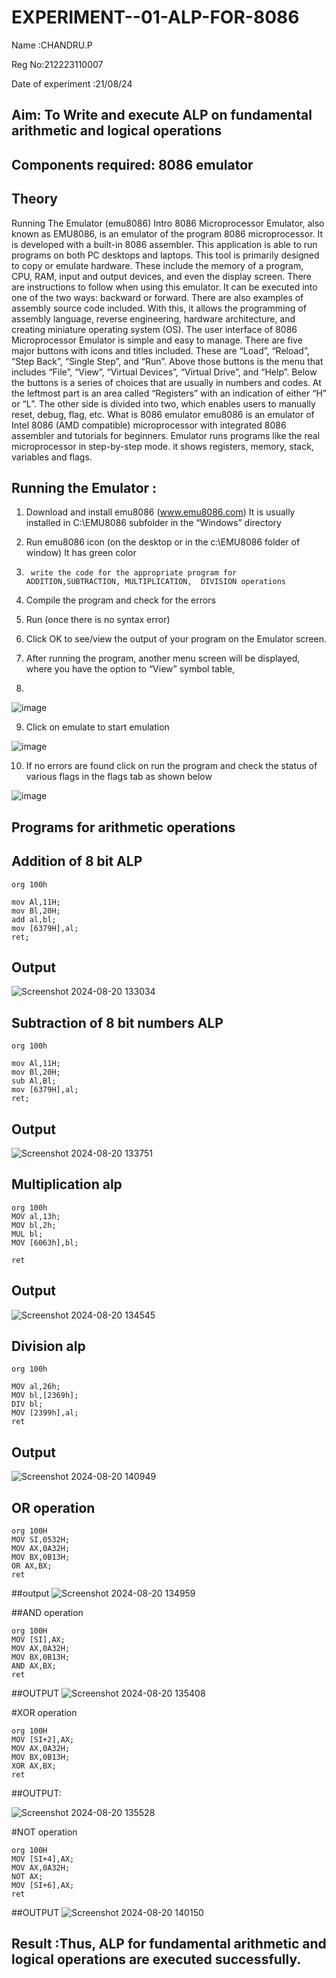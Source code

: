 # EXPERIMENT--01-ALP-FOR-8086
Name :CHANDRU.P   



Reg No:212223110007




Date of experiment :21/08/24





## Aim: To Write and execute ALP on fundamental arithmetic and logical operations
## Components required: 8086  emulator 
## Theory 
Running The Emulator (emu8086) Intro 8086 Microprocessor Emulator, also known as EMU8086, is an emulator of the program 8086 microprocessor. It is developed with a built-in 8086 assembler. This application is able to run programs on both PC desktops and laptops. This tool is primarily designed to copy or emulate hardware. These include the memory of a program, CPU, RAM, input and output devices, and even the display screen. There are instructions to follow when using this emulator. It can be executed into one of the two ways: backward or forward. There are also examples of assembly source code included. With this, it allows the programming of assembly language, reverse engineering, hardware architecture, and creating miniature operating system (OS). The user interface of 8086 Microprocessor Emulator is simple and easy to manage. There are five major buttons with icons and titles included. These are “Load”, “Reload”, “Step Back”, “Single Step”, and “Run”. Above those buttons is the menu that includes “File”, “View”, “Virtual Devices”, “Virtual Drive”, and “Help”. Below the buttons is a series of choices that are usually in numbers and codes. At the leftmost part is an area called “Registers” with an indication of either “H” or “L”. The other side is divided into two, which enables users to manually reset, debug, flag, etc. What is 8086 emulator emu8086 is an emulator of Intel 8086 (AMD compatible) microprocessor with integrated 8086 assembler and tutorials for beginners. Emulator runs programs like the real microprocessor in step-by-step mode. it shows registers, memory, stack, variables and flags.


 ## Running the Emulator :
1.	Download and install emu8086 (www.emu8086.com) It is usually installed in C:\EMU8086 subfolder in the “Windows” directory
2.	  Run  emu8086 icon (on the desktop or in the c:\EMU8086 folder of window) It has green color 
 
 
3.		write the code for the appropriate program for ADDITION,SUBTRACTION, MULTIPLICATION,  DIVISION operations 

4.	 Compile the program and check for the errors 
5.	Run (once there is no syntax error) 

6.	Click OK to see/view the output of your program on the Emulator screen. 


7.	After running the program, another menu screen will be displayed, where you have the option to “View” symbol table,
8.	 


![image](https://user-images.githubusercontent.com/36288975/189273263-d65baae9-4b8f-4723-afb3-c0ffa4052b04.png)











9.	Click on emulate to start emulation 








![image](https://user-images.githubusercontent.com/36288975/189273273-9bb36ec1-e2e8-4892-8d35-37707332bfdc.png)








10.	If no errors are found click on run the program and check the status of various flags in the flags tab as shown below 






![image](https://user-images.githubusercontent.com/36288975/189273277-113a2a33-4a40-4ff8-95a5-ecd3a1f504fe.png)







## Programs for arithmetic  operations

## Addition  of 8 bit ALP 
```
org 100h

mov Al,11H;
mov Bl,20H;
add al,bl;
mov [6379H],al;
ret;
```


## Output  
![Screenshot 2024-08-20 133034](https://github.com/user-attachments/assets/48b4ffbc-da4b-4032-adb6-826cdaa081f9)

 
## Subtraction   of 8 bit numbers  ALP 
```
org 100h

mov Al,11H;
mov Bl,20H;
sub Al,Bl;
mov [6379H],al;
ret;
```

 
## Output 
![Screenshot 2024-08-20 133751](https://github.com/user-attachments/assets/0e5f6606-9702-47ea-bf4b-746d25d21053)

## Multiplication alp 
```
org 100h
MOV al,13h;
MOV bl,2h;
MUL bl;
MOV [6063h],bl;

ret

```
 ## Output  
![Screenshot 2024-08-20 134545](https://github.com/user-attachments/assets/d07967a7-1d13-4ce9-8a89-8ac122032339)


## Division alp 
```
org 100h

MOV al,26h;
MOV bl,[2369h];
DIV bl;
MOV [2399h],al;
ret
```

## Output  
![Screenshot 2024-08-20 140949](https://github.com/user-attachments/assets/4db59b9d-7ec8-4eed-8e02-4b1735a9b666)

## OR operation
```
org 100H
MOV SI,0532H;
MOV AX,0A32H;
MOV BX,0B13H;
OR AX,BX;
ret
```

##output
![Screenshot 2024-08-20 134959](https://github.com/user-attachments/assets/b679b3f2-28c8-420d-9be2-aa1f615589c7)

##AND operation

```
org 100H
MOV [SI],AX;
MOV AX,0A32H;
MOV BX,0B13H;
AND AX,BX;
ret
```
##OUTPUT
![Screenshot 2024-08-20 135408](https://github.com/user-attachments/assets/be6b414c-14e9-48d5-b6eb-b6d8ba7c9163)


#XOR operation
```
org 100H
MOV [SI+2],AX;
MOV AX,0A32H;
MOV BX,0B13H;
XOR AX,BX;
ret
```

##OUTPUT:

![Screenshot 2024-08-20 135528](https://github.com/user-attachments/assets/befacca9-6c46-48ab-954c-a4fca11eb591)

#NOT operation
```
org 100H
MOV [SI+4],AX;
MOV AX,0A32H;
NOT AX;
MOV [SI+6],AX;
ret
```
##OUTPUT
![Screenshot 2024-08-20 140150](https://github.com/user-attachments/assets/50286c24-d62a-4c90-9227-08bb999a0ee6)


## Result :Thus, ALP for fundamental arithmetic and logical operations are executed successfully.
 








